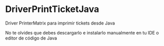 # DriverPrintTicketJava
Driver PrinterMatrix para imprimir tickets desde Java

No te olvides que debes descargarlo e instalarlo manualmente en tu IDE o editor de código de Java
